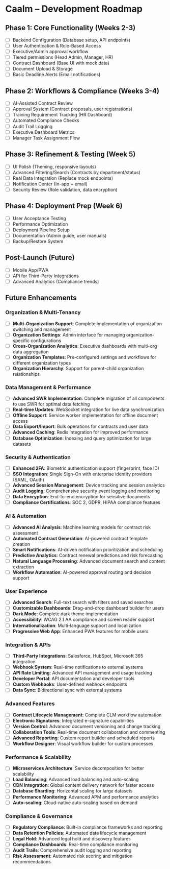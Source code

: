 # Caalm – Development Roadmap

## Phase 1: Core Functionality (Weeks 2-3)

- [ ] Backend Configuration (Database setup, API endpoints)
- [ ] User Authentication & Role-Based Access
- [ ] Executive/Admin approval workflow
- [ ] Tiered permissions (Head Admin, Manager, HR)
- [ ] Contract Dashboard (Base UI with mock data)
- [ ] Document Upload & Storage
- [ ] Basic Deadline Alerts (Email notifications)

## Phase 2: Workflows & Compliance (Weeks 3-4)

- [ ] AI-Assisted Contract Review
- [ ] Approval System (Contract proposals, user registrations)
- [ ] Training Requirement Tracking (HR Dashboard)
- [ ] Automated Compliance Checks
- [ ] Audit Trail Logging
- [ ] Executive Dashboard Metrics
- [ ] Manager Task Assignment Flow

## Phase 3: Refinement & Testing (Week 5)

- [ ] UI Polish (Theming, responsive layouts)
- [ ] Advanced Filtering/Search (Contracts by department/status)
- [ ] Real Data Integration (Replace mock endpoints)
- [ ] Notification Center (In-app + email)
- [ ] Security Review (Role validation, data encryption)

## Phase 4: Deployment Prep (Week 6)

- [ ] User Acceptance Testing
- [ ] Performance Optimization
- [ ] Deployment Pipeline Setup
- [ ] Documentation (Admin guide, user manuals)
- [ ] Backup/Restore System

## Post-Launch (Future)

- [ ] Mobile App/PWA
- [ ] API for Third-Party Integrations
- [ ] Advanced Analytics (Compliance trends)

## Future Enhancements

### Organization & Multi-Tenancy

- [ ] **Multi-Organization Support**: Complete implementation of organization switching and management
- [ ] **Organization Settings**: Admin interface for managing organization-specific configurations
- [ ] **Cross-Organization Analytics**: Executive dashboards with multi-org data aggregation
- [ ] **Organization Templates**: Pre-configured settings and workflows for different organization types
- [ ] **Organization Hierarchy**: Support for parent-child organization relationships

### Data Management & Performance

- [ ] **Advanced SWR Implementation**: Complete migration of all components to use SWR for optimal data fetching
- [ ] **Real-time Updates**: WebSocket integration for live data synchronization
- [ ] **Offline Support**: Service worker implementation for offline document access
- [ ] **Data Export/Import**: Bulk operations for contracts and user data
- [ ] **Advanced Caching**: Redis integration for improved performance
- [ ] **Database Optimization**: Indexing and query optimization for large datasets

### Security & Authentication

- [ ] **Enhanced 2FA**: Biometric authentication support (fingerprint, face ID)
- [ ] **SSO Integration**: Single Sign-On with enterprise identity providers (SAML, OAuth)
- [ ] **Advanced Session Management**: Device tracking and session analytics
- [ ] **Audit Logging**: Comprehensive security event logging and monitoring
- [ ] **Data Encryption**: End-to-end encryption for sensitive documents
- [ ] **Compliance Certifications**: SOC 2, GDPR, HIPAA compliance features

### AI & Automation

- [ ] **Advanced AI Analysis**: Machine learning models for contract risk assessment
- [ ] **Automated Contract Generation**: AI-powered contract template creation
- [ ] **Smart Notifications**: AI-driven notification prioritization and scheduling
- [ ] **Predictive Analytics**: Contract renewal predictions and risk forecasting
- [ ] **Natural Language Processing**: Advanced document search and content extraction
- [ ] **Workflow Automation**: AI-powered approval routing and decision support

### User Experience

- [ ] **Advanced Search**: Full-text search with filters and saved searches
- [ ] **Customizable Dashboards**: Drag-and-drop dashboard builder for users
- [ ] **Dark Mode**: Complete dark theme implementation
- [ ] **Accessibility**: WCAG 2.1 AA compliance and screen reader support
- [ ] **Internationalization**: Multi-language support and localization
- [ ] **Progressive Web App**: Enhanced PWA features for mobile users

### Integration & APIs

- [ ] **Third-Party Integrations**: Salesforce, HubSpot, Microsoft 365 integration
- [ ] **Webhook System**: Real-time notifications to external systems
- [ ] **API Rate Limiting**: Advanced API management and usage tracking
- [ ] **Developer Portal**: API documentation and developer tools
- [ ] **Custom Webhooks**: User-defined webhook endpoints
- [ ] **Data Sync**: Bidirectional sync with external systems

### Advanced Features

- [ ] **Contract Lifecycle Management**: Complete CLM workflow automation
- [ ] **Electronic Signatures**: Integrated e-signature capabilities
- [ ] **Version Control**: Advanced document versioning and change tracking
- [ ] **Collaboration Tools**: Real-time document collaboration and commenting
- [ ] **Advanced Reporting**: Custom report builder and scheduled reports
- [ ] **Workflow Designer**: Visual workflow builder for custom processes

### Performance & Scalability

- [ ] **Microservices Architecture**: Service decomposition for better scalability
- [ ] **Load Balancing**: Advanced load balancing and auto-scaling
- [ ] **CDN Integration**: Global content delivery network for faster access
- [ ] **Database Sharding**: Horizontal scaling for large datasets
- [ ] **Performance Monitoring**: Advanced APM and performance analytics
- [ ] **Auto-scaling**: Cloud-native auto-scaling based on demand

### Compliance & Governance

- [ ] **Regulatory Compliance**: Built-in compliance frameworks and reporting
- [ ] **Data Retention Policies**: Automated data lifecycle management
- [ ] **Legal Hold**: Advanced legal hold and discovery features
- [ ] **Compliance Dashboards**: Real-time compliance monitoring
- [ ] **Audit Trails**: Comprehensive audit logging and reporting
- [ ] **Risk Assessment**: Automated risk scoring and mitigation recommendations
